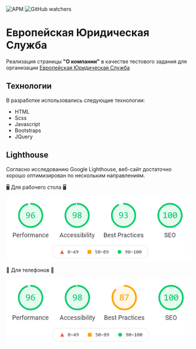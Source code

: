 ![APM](https://img.shields.io/apm/l/european-legal-ervice) ![GitHub watchers](https://img.shields.io/github/watchers/anpilogov-com/european-legal-ervice?style=social)

# Европейская Юридическая Служба

Реализация страницы **"О компании"** в качестве тестового задания для организации [Европейская Юридическая Служба](http://www.els24.com/)

## Технологии
В разработке использовались следующие технологии:
* HTML
* Scss
* Javascript
* Bootstraps
* JQuery
 
## Lighthouse

Согласно исследованию Google Lighthouse, веб-сайт достаточно хорошо оптимизирован по нескольким направлениям.

🖥 Для рабочего стола 🖥

![Google Lighthouse research for desktop](https://github.com/anpilogov-com/european-legal-ervice/blob/main/documentation/desktop-1.png) 

📱 Для телефонов 📱

![Google Lighthouse research for desktop](https://github.com/anpilogov-com/european-legal-ervice/blob/main/documentation/mobile.png) 
